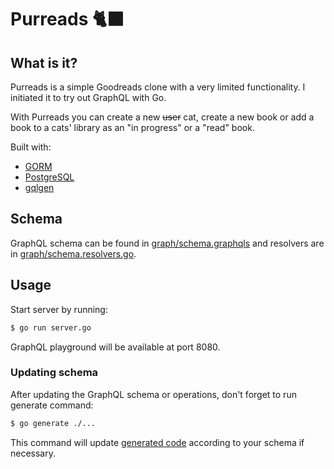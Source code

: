 # Purreads 🐈‍⬛

## What is it?

Purreads is a simple Goodreads clone with a very limited functionality. I initiated it to try out GraphQL with Go.

With Purreads you can create a new ~~user~~ cat, create a new book or add a book to a cats' library as an "in progress" or a "read" book.

Built with:

- [GORM](https://gorm.io/gorm)
- [PostgreSQL](https://gorm.io/docs/connecting_to_the_database.html#PostgreSQL)
- [gqlgen](https://github.com/99designs/gqlgen)

## Schema

GraphQL schema can be found in [graph/schema.graphqls](graph/schema.graphqls) and resolvers are in [graph/schema.resolvers.go](graph/schema.resolvers.go).

## Usage

Start server by running:

```sh
$ go run server.go
```

GraphQL playground will be available at port 8080.

### Updating schema

After updating the GraphQL schema or operations, don't forget to run generate command:

```sh
$ go generate ./...
```

This command will update [generated code](graph/generated.go) according to your schema if necessary.
